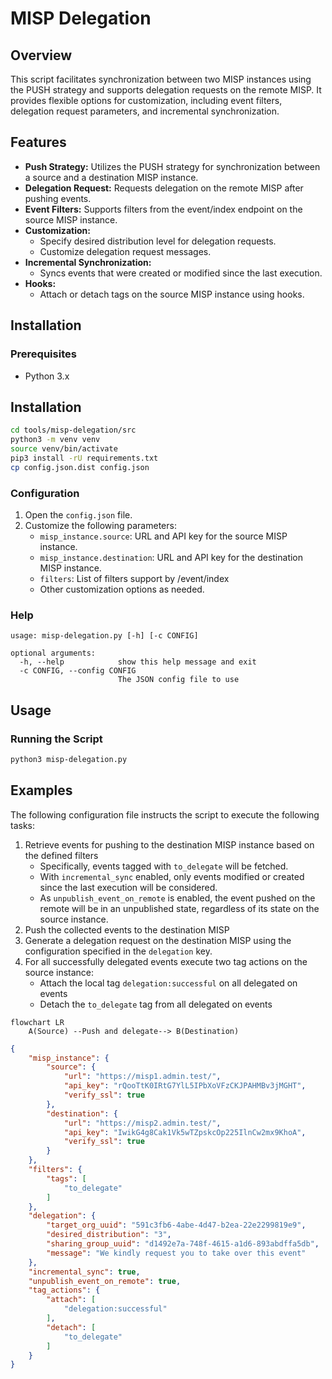 # MISP Delegation

## Overview

This script facilitates synchronization between two MISP instances using the PUSH strategy and supports delegation requests on the remote MISP. It provides flexible options for customization, including event filters, delegation request parameters, and incremental synchronization.

## Features

- **Push Strategy:** Utilizes the PUSH strategy for synchronization between a source and a destination MISP instance.
- **Delegation Request:** Requests delegation on the remote MISP after pushing events.
- **Event Filters:** Supports filters from the event/index endpoint on the source MISP instance.
- **Customization:**
  - Specify desired distribution level for delegation requests.
  - Customize delegation request messages.
- **Incremental Synchronization:**
  - Syncs events that were created or modified since the last execution.
- **Hooks:**
  - Attach or detach tags on the source MISP instance using hooks.


## Installation

### Prerequisites
- Python 3.x

## Installation
```bash
cd tools/misp-delegation/src
python3 -m venv venv
source venv/bin/activate 
pip3 install -rU requirements.txt
cp config.json.dist config.json
```

### Configuration

1. Open the `config.json` file.
2. Customize the following parameters:
   - `misp_instance.source`: URL and API key for the source MISP instance.
   - `misp_instance.destination`: URL and API key for the destination MISP instance.
   - `filters`: List of filters support by /event/index
   - Other customization options as needed.

### Help
```text
usage: misp-delegation.py [-h] [-c CONFIG]

optional arguments:
  -h, --help            show this help message and exit
  -c CONFIG, --config CONFIG
                        The JSON config file to use
```

## Usage

### Running the Script

```bash
python3 misp-delegation.py
```

## Examples

The following configuration file instructs the script to execute the following tasks:
1. Retrieve events for pushing to the destination MISP instance based on the defined filters
    - Specifically, events tagged with `to_delegate` will be fetched.
    - With `incremental_sync` enabled, only events modified or created since the last execution will be considered.
    - As `unpublish_event_on_remote` is enabled, the event pushed on the remote will be in an unpublished state, regardless of its state on the source instance.
2. Push the collected events to the destination MISP
3. Generate a delegation request on the destination MISP using the configuration specified in the `delegation` key.
4. For all successfully delegated events execute two tag actions on the source instance:
    - Attach the local tag `delegation:successful` on all delegated on events
    - Detach the `to_delegate` tag from all delegated on events

```mermaid
flowchart LR
    A(Source) --Push and delegate--> B(Destination)
```

```json
{
    "misp_instance": {
        "source": {
            "url": "https://misp1.admin.test/",
            "api_key": "rQooTtK0IRtG7YlL5IPbXoVFzCKJPAHMBv3jMGHT",
            "verify_ssl": true
        },
        "destination": {
            "url": "https://misp2.admin.test/",
            "api_key": "IwikG4g8Cak1Vk5wTZpskcOp225IlnCw2mx9KhoA",
            "verify_ssl": true
        }
    },
    "filters": {
        "tags": [
            "to_delegate"
        ]
    },
    "delegation": {
        "target_org_uuid": "591c3fb6-4abe-4d47-b2ea-22e2299819e9",
        "desired_distribution": "3",
        "sharing_group_uuid": "d1492e7a-748f-4615-a1d6-893abdffa5db",
        "message": "We kindly request you to take over this event"
    },
    "incremental_sync": true,
    "unpublish_event_on_remote": true,
    "tag_actions": {
        "attach": [
            "delegation:successful"
        ],
        "detach": [
            "to_delegate"
        ]
    }
}
```
